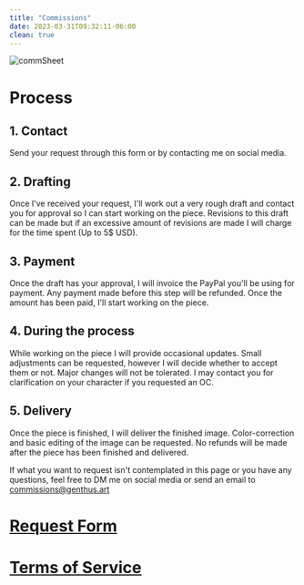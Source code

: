 ```yaml
---
title: "Commissions"
date: 2023-03-31T09:32:11-06:00
clean: true
---
```


![commSheet](/commSheet.png)

# Process

## 1. Contact

Send your request through this form or by contacting me on social media.

## 2. Drafting

Once I’ve received your request, I'll work out a very rough draft and contact you for approval so I can start working on the piece. Revisions to this draft can be made but if an excessive amount of revisions are made I will charge for the time spent (Up to 5$ USD).

## 3. Payment

Once the draft has your approval, I will invoice the PayPal you'll be using for payment. Any payment made before this step will be refunded. Once the amount has been paid, I'll start working on the piece.

## 4. During the process

While working on the piece I will provide occasional updates. Small adjustments can be requested, however I will decide whether to accept them or not. Major changes will not be tolerated. I may contact you for clarification on your character if you requested an OC.

## 5. Delivery

Once the piece is finished, I will deliver the finished image. Color-correction and basic editing of the image can be requested. No refunds will be made after the piece has been finished and delivered.

If what you want to request isn't contemplated in this page or you have any questions, feel free to DM me on social media or send an email to commissions@genthus.art

# [Request Form](https://forms.gle/mP6os3oB6ZExYEpg8)

# [Terms of Service](/tos)
